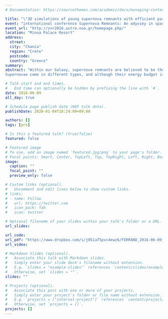 ```yaml
---
# Documentation: https://sourcethemes.com/academic/docs/managing-content/

title: "\"3D simulations of young supernova remnants with efficient particle acceleration: thermo-nuclear vs. core-collapse\""
event: "international conference Supernova Remnants: An odyssey in space after stellar death"
event_url: "http://snr2016.astro.noa.gr/homepage.php/"
location: "Minoa Palace Resort"
address:
  street:
  city: "Chania"
  region: "Crete"
  postcode:
  country: "Greece"
summary:
abstract: "Within our Galaxy, supernova remnants are believed to be the major sources of cosmic rays up to the knee. However important questions remain regarding the share of the hadronic and leptonic components, and the fraction of the supernova energy channelled into these components. We address such question by the means of numerical simulations that combine a hydrodynamic treatment of the shock wave with a kinetic treatment of particle acceleration. Performing 3D simulations allows us to produce synthetic projected maps and spectra of the thermal and non-thermal emission, that can be compared with multi-wavelength observations (in radio, X-rays, and gamma-rays).<br>
Supernovae come in different types, and although their energy budget is of the same order, their remnants have different properties, and so may contribute in different ways to the pool of Galactic cosmic-rays. Our first simulations were focused on thermonuclear supernovae, like Tycho's SNR, that usually occur in a mostly undisturbed medium. Here we present our 3D simulations of core-collapse supernovae, like the Cas A SNR, that occur in a more complex medium bearing the imprint of the wind of the progenitor star."

# Talk start and end times.
#   End time can optionally be hidden by prefixing the line with `#`.
date: 2016-06-09
all_day: true

# Schedule page publish date (NOT talk date).
publishDate: 2020-01-04T18:24:09+09:00

authors: []
tags: [pro]

# Is this a featured talk? (true/false)
featured: false

# Featured image
# To use, add an image named `featured.jpg/png` to your page's folder.
# Focal points: Smart, Center, TopLeft, Top, TopRight, Left, Right, BottomLeft, Bottom, BottomRight.
image:
  caption: ""
  focal_point: ""
  preview_only: false

# Custom links (optional).
#   Uncomment and edit lines below to show custom links.
# links:
# - name: Follow
#   url: https://twitter.com
#   icon_pack: fab
#   icon: twitter

# Optional filename of your slides within your talk's folder or a URL.
url_slides:

url_code:
url_pdf: "https://www.dropbox.com/s/j051a75pvc4ewz6/FERRAND_2016-06-09_SNRsOdyssey-talk.pdf?dl=0"
url_video:

# Markdown Slides (optional).
#   Associate this talk with Markdown slides.
#   Simply enter your slide deck's filename without extension.
#   E.g. `slides = "example-slides"` references `content/slides/example-slides.md`.
#   Otherwise, set `slides = ""`.
slides: ""

# Projects (optional).
#   Associate this post with one or more of your projects.
#   Simply enter your project's folder or file name without extension.
#   E.g. `projects = ["internal-project"]` references `content/project/deep-learning/index.md`.
#   Otherwise, set `projects = []`.
projects: []
---
```

